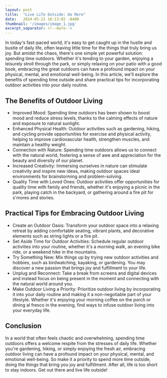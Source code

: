 ```yaml
---
layout: post
title:  "Live Life Outside: Do More"
date:   2024-05-21 16:13:02 -0400
thumbnail: '/images/image_1.jpg'
excerpt_separator: <!--more-->
---
```

In today's fast-paced world, it's easy to get caught up in the hustle and bustle of daily life, often leaving little time for the things that truly bring us joy.<!--more--> But amidst the chaos, there's one simple yet powerful solution: spending time outdoors. Whether it's tending to your garden, enjoying a leisurely stroll through the park, or simply relaxing on your patio with a good book, embracing the great outdoors can have a profound impact on your physical, mental, and emotional well-being. In this article, we'll explore the benefits of spending time outside and share practical tips for incorporating outdoor activities into your daily routine.

## The Benefits of Outdoor Living
* Improved Mood: Spending time outdoors has been shown to boost mood and reduce stress levels, thanks to the calming effects of nature and exposure to natural sunlight.
* Enhanced Physical Health: Outdoor activities such as gardening, hiking, and cycling provide opportunities for exercise and physical activity, helping to improve cardiovascular health, strengthen muscles, and maintain a healthy weight.
* Connection with Nature: Spending time outdoors allows us to connect with the natural world, fostering a sense of awe and appreciation for the beauty and diversity of our planet.
* Increased Creativity: Immersing ourselves in nature can stimulate creativity and inspire new ideas, making outdoor spaces ideal environments for brainstorming and problem-solving.
* Quality Time with Loved Ones: Outdoor activities offer opportunities for quality time with family and friends, whether it's enjoying a picnic in the park, playing catch in the backyard, or gathering around a fire pit for s'mores and stories.

## Practical Tips for Embracing Outdoor Living
* Create an Outdoor Oasis: Transform your outdoor space into a relaxing retreat by adding comfortable seating, vibrant plants, and decorative elements such as string lights or a fire pit.
* Set Aside Time for Outdoor Activities: Schedule regular outdoor activities into your routine, whether it's a morning walk, an evening bike ride, or a weekend hike in the mountains.
* Try Something New: Mix things up by trying new outdoor activities and hobbies, such as birdwatching, kayaking, or gardening. You may discover a new passion that brings joy and fulfillment to your life.
* Unplug and Reconnect: Take a break from screens and digital devices and instead focus on being present in the moment and connecting with the natural world around you.
* Make Outdoor Living a Priority: Prioritize outdoor living by incorporating it into your daily routine and making it a non-negotiable part of your lifestyle. Whether it's enjoying your morning coffee on the porch or dining al fresco in the evening, find ways to infuse outdoor living into your everyday life.

## Conclusion
In a world that often feels chaotic and overwhelming, spending time outdoors offers a welcome respite from the stresses of daily life. Whether you're gardening, hiking, or simply enjoying the fresh air, embracing outdoor living can have a profound impact on your physical, mental, and emotional well-being. So make it a priority to spend more time outside, doing the things that bring you joy and fulfillment. After all, life is too short to stay indoors. Get out there and live life outside!
